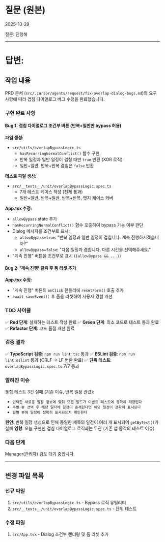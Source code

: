 # 질문 (원본)
2025-10-29

질문: 진행해

---

# 답변:

## 작업 내용

PRD 문서 (`src/.cursor/agents/request/fix-overlap-dialog-bugs.md`)의 요구사항에 따라 겹침 다이얼로그 버그 수정을 완료했습니다.

### 구현 완료 사항

#### Bug 1: 겹침 다이얼로그 조건부 버튼 (반복+일반만 bypass 허용)

**파일 생성:**
- `src/utils/overlapBypassLogic.ts`
  - `hasRecurringNormalConflict()` 함수 구현
  - 반복 일정과 일반 일정이 겹칠 때만 `true` 반환 (XOR 로직)
  - 일반+일반, 반복+반복 겹침은 `false` 반환

**테스트 파일 생성:**
- `src/__tests__/unit/overlapBypassLogic.spec.ts`
  - 7개 테스트 케이스 작성 (전체 통과)
  - 일반+일반, 반복+일반, 반복+반복, 엣지 케이스 커버

**App.tsx 수정:**
- `allowBypass` state 추가
- `hasRecurringNormalConflict()` 함수 호출하여 bypass 가능 여부 판단
- Dialog 메시지를 조건부로 표시:
  - `allowBypass=true`: "반복 일정과 일반 일정이 겹칩니다. 계속 진행하시겠습니까?"
  - `allowBypass=false`: "다음 일정과 겹칩니다. 다른 시간을 선택해주세요."
- "계속 진행" 버튼을 조건부로 표시 (`{allowBypass && ...}`)

#### Bug 2: '계속 진행' 클릭 후 폼 리셋 추가

**App.tsx 수정:**
- "계속 진행" 버튼의 `onClick` 핸들러에 `resetForm()` 호출 추가
- `await saveEvent()` 후 폼을 리셋하여 사용자 경험 개선

### TDD 사이클

✅ **Red 단계**: 실패하는 테스트 작성 완료
✅ **Green 단계**: 최소 코드로 테스트 통과 완료
✅ **Refactor 단계**: 코드 품질 개선 완료

### 검증 결과

✅ **TypeScript 검증**: `npm run lint:tsc` 통과
✅ **ESLint 검증**: `npm run lint:eslint` 통과 (CRLF → LF 변환 완료)
✅ **단위 테스트**: `overlapBypassLogic.spec.ts` 7/7 통과

### 알려진 이슈

통합 테스트 3건 실패 (기존 이슈, 반복 일정 관련):
- `입력한 새로운 일정 정보에 맞춰 모든 필드가 이벤트 리스트에 정확히 저장된다`
- `주별 뷰 선택 후 해당 일자에 일정이 존재한다면 해당 일정이 정확히 표시된다`
- `월별 뷰에 일정이 정확히 표시되는지 확인한다`

**원인**: 반복 일정 생성으로 인해 동일한 제목의 일정이 여러 개 표시되어 `getByText()`가 실패
**영향**: 오늘 구현한 겹침 다이얼로그 로직과는 무관 (기존 앱 동작의 테스트 이슈)

### 다음 단계

Manager(관리자) 검토 대기 중입니다.

---

## 변경 파일 목록

### 신규 파일
1. `src/utils/overlapBypassLogic.ts` - Bypass 로직 유틸리티
2. `src/__tests__/unit/overlapBypassLogic.spec.ts` - 단위 테스트

### 수정 파일
1. `src/App.tsx` - Dialog 조건부 렌더링 및 폼 리셋 추가

